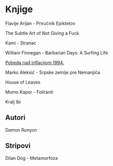 # Knjige

Flavije Arijan - Priručnik Epiktetov

The Subtle Art of Not Giving a Fuck

Kami - Stranac

William Finnegan - Barbarian Days: A Surfing Life

[Pobeda nad inflacijom 1994.](http://www.ecpd.org.rs/pdf/2015/books/2007/2007_rekonstrukcija_monetarnog_sistema.pdf)

Marko Aleksić - Srpske zemlje pre Nemanjića

House of Leaves

Momo Kapor - Foliranti

Kralj Ibi

## Autori

Damon Runyon


## Stripovi

Dilan Dog - Metamorfoza
